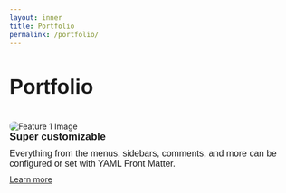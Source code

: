 ```yaml
---
layout: inner
title: Portfolio
permalink: /portfolio/
---
```

<div class="container-fluid px-5" style="margin-top: 50px;">

  <!-- Title Section -->
  <div class="row justify-content-center">
    <div class="col-12 text-center">
      <div style="font-size: 36px; font-family: 'Source Sans 3', sans-serif; font-weight: bold; margin-bottom: 40px;">
        Portfolio
      </div>
    </div>
  </div>

  <!-- Portfolio Items -->
  <div class="row gx-4 gy-5">
    <!-- Column 1 -->
    <div class="col-lg-4 col-md-6 col-sm-12 text-center">
      <img src="path-to-your-image-1.jpg" alt="Feature 1 Image" class="img-fluid mb-3" style="border-radius: 8px; max-height: 150px; object-fit: cover;">
      <div style="font-size: 18px; font-family: 'Source Sans 3', sans-serif; font-weight: bold; margin-bottom: 10px;">Super customizable</div>
      <div style="font-size: 16px; font-family: 'Source Sans 3', sans-serif; margin-bottom: 10px;">Everything from the menus, sidebars, comments, and more can be configured or set with YAML Front Matter.</div>
      <a href="#" class="btn btn-portfolio">Learn more</a>
    </div>
    <!-- Repeat other columns here -->
  </div>
</div>

